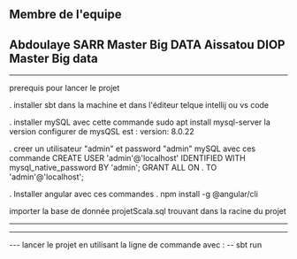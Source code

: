 Membre de l'equipe 
----------------------------------

Abdoulaye SARR Master Big DATA
Aissatou DIOP  Master  Big data
---------------------------------


------------------------------------------------------------------
prerequis pour lancer le projet 

 . installer sbt dans la machine et dans l'éditeur telque intellij ou vs code

 . installer mySQL avec cette commande
    sudo apt install mysql-server
    la version configurer de mysQSL est :
        version: 8.0.22

 . creer un utilisateur "admin" et password "admin" mySQL avec ces commande
       CREATE USER 'admin'@'localhost' IDENTIFIED WITH mysql_native_password BY 'admin';
       GRANT ALL ON *.* TO 'admin'@'localhost';


  . Installer angular avec ces commandes 
       . npm install -g @angular/cli

  importer la base de donnée projetScala.sql trouvant dans la racine du projet 

------------------------------------------------------------------------------


-----------------------------------------------------------------------------
--- lancer le projet en utilisant la ligne de commande avec :
    -- sbt run 